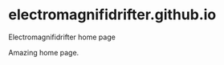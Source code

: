 # electromagnifidrifter.github.io
Electromagnifidrifter home page

Amazing home page.  












  









